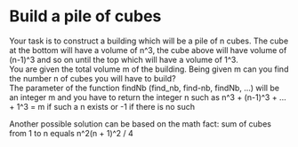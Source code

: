 # Build a pile of cubes

Your task is to construct a building which will be a pile of n cubes. The cube at the bottom will have a volume of n^3, the cube above will have volume of (n-1)^3 and so on until the top which will have a volume of 1^3.  
You are given the total volume m of the building. Being given m can you find the number n of cubes you will have to build?  
The parameter of the function findNb (find_nb, find-nb, findNb, ...) will be an integer m and you have to return the integer n such as n^3 + (n-1)^3 + ... + 1^3 = m if such a n exists or -1 if there is no such  

Another possible solution can be based on the math fact: sum of cubes from 1 to n equals n^2(n + 1)^2 / 4